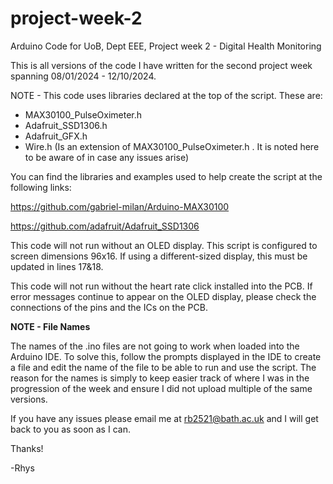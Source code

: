 # project-week-2
Arduino Code for UoB, Dept EEE, Project week 2 - Digital Health Monitoring

This is all versions of the code I have written for the second project week spanning 08/01/2024 - 12/10/2024. 

NOTE - This code uses libraries declared at the top of the script. These are:
- MAX30100_PulseOximeter.h
- Adafruit_SSD1306.h
- Adafruit_GFX.h
- Wire.h (Is an extension of MAX30100_PulseOximeter.h . It is noted here to be aware of in case any issues arise)

You can find the libraries and examples used to help create the script at the following links:

https://github.com/gabriel-milan/Arduino-MAX30100

https://github.com/adafruit/Adafruit_SSD1306

This code will not run without an OLED display. This script is configured to screen dimensions 96x16. If using a different-sized display, this must be updated in lines 17&18.

This code will not run without the heart rate click installed into the PCB. If error messages continue to appear on the OLED display, please check the connections of the pins and the ICs on the PCB.

**NOTE - File Names**

The names of the .ino files are not going to work when loaded into the Arduino IDE. To solve this, follow the prompts displayed in the IDE to create a file and edit the name of the file to be able to run and use the script. The reason for the names is simply to keep easier track of where I was in the progression of the week and ensure I did not upload multiple of the same versions.

If you have any issues please email me at rb2521@bath.ac.uk and I will get back to you as soon as I can.

Thanks!

-Rhys
